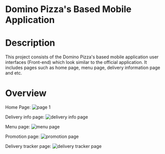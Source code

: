 # Domino Pizza's Based Mobile Application

# Description
This project consists of the Domino Pizza's based mobile application user interfaces (Front-end) which look similar to the official application. It includes pages such as home page, menu page, delivery information page and etc. 

# Overview
Home Page:
![page 1 ](https://user-images.githubusercontent.com/103648695/198871593-a539a836-1fcf-4064-8173-b660350468a6.jpg)

Delivery info page:
![delivery info page](https://user-images.githubusercontent.com/103648695/198871672-41064d2c-4ed3-48ac-96d1-b46205672b4d.jpg)

Menu page:
![menu page](https://user-images.githubusercontent.com/103648695/198871852-2d31d38c-2d30-4230-a4d7-ad7a851e1b11.jpg)

Promotion page:
![promotion page](https://user-images.githubusercontent.com/103648695/198871862-7a40328e-97a2-4a55-a83d-debace20636b.jpg)

Delivery tracker page:
![delivery tracker page](https://user-images.githubusercontent.com/103648695/198871872-73ce5b02-5c21-441f-882d-8f467d0736f4.jpg)
